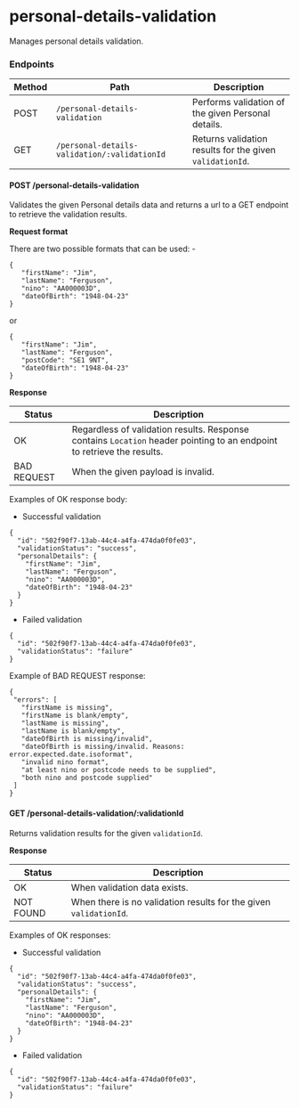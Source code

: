# personal-details-validation

Manages personal details validation.

### Endpoints

| Method | Path                                             | Description                                              |
|--------|--------------------------------------------------|----------------------------------------------------------|
|  POST  | ```/personal-details-validation```               | Performs validation of the given Personal details.       |
|  GET   | ```/personal-details-validation/:validationId``` | Returns validation results for the given `validationId`. |

#### POST /personal-details-validation

Validates the given Personal details data and returns a url to a GET endpoint to retrieve the validation results.

**Request format**

There are two possible formats that can be used: -

```
{
   "firstName": "Jim",
   "lastName": "Ferguson",
   "nino": "AA000003D",
   "dateOfBirth": "1948-04-23"
}
```

or

```
{
   "firstName": "Jim",
   "lastName": "Ferguson",
   "postCode": "SE1 9NT",
   "dateOfBirth": "1948-04-23"
}
```

**Response**

|Status     |Description|
|-----------|-----------|
|OK         | Regardless of validation results. Response contains `Location` header pointing to an endpoint to retrieve the results.|
|BAD REQUEST| When the given payload is invalid.|

Examples of OK response body:
* Successful validation
```
{
  "id": "502f90f7-13ab-44c4-a4fa-474da0f0fe03",
  "validationStatus": "success",
  "personalDetails": {
    "firstName": "Jim",
    "lastName": "Ferguson",
    "nino": "AA000003D",
    "dateOfBirth": "1948-04-23"
  }
}
```

* Failed validation
```
{
  "id": "502f90f7-13ab-44c4-a4fa-474da0f0fe03",
  "validationStatus": "failure"
}
```

Example of BAD REQUEST response:
 ```
{
  "errors": [
    "firstName is missing",
    "firstName is blank/empty",
    "lastName is missing",
    "lastName is blank/empty",
    "dateOfBirth is missing/invalid",
    "dateOfBirth is missing/invalid. Reasons: error.expected.date.isoformat",
    "invalid nino format",
    "at least nino or postcode needs to be supplied",
    "both nino and postcode supplied"
  ]
}
```

#### GET /personal-details-validation/:validationId

Returns validation results for the given `validationId`.

**Response**

|Status   |Description|
|---------|-----------|
|OK       | When validation data exists.|
|NOT FOUND| When there is no validation results for the given `validationId`.|

Examples of OK responses:
* Successful validation
```
{
  "id": "502f90f7-13ab-44c4-a4fa-474da0f0fe03",
  "validationStatus": "success",
  "personalDetails": {
    "firstName": "Jim",
    "lastName": "Ferguson",
    "nino": "AA000003D",
    "dateOfBirth": "1948-04-23"
  }
}
```

* Failed validation
```
{
  "id": "502f90f7-13ab-44c4-a4fa-474da0f0fe03",
  "validationStatus": "failure"
}
```


